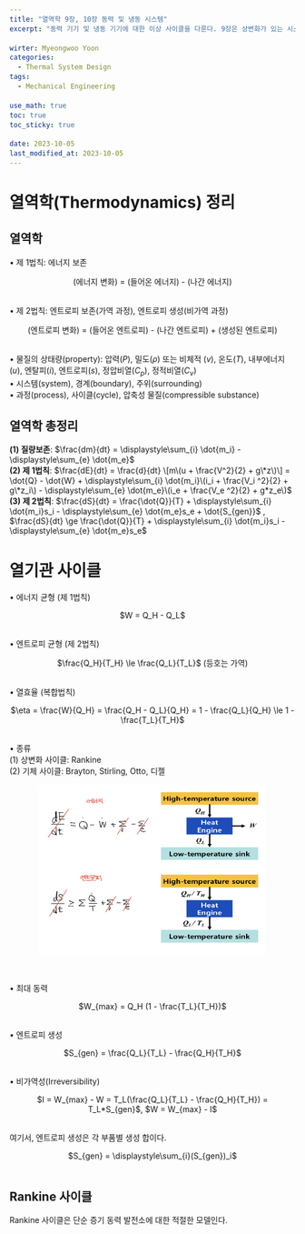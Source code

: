 ```yaml
---
title: "열역학 9장, 10장 동력 및 냉동 시스템"
excerpt: "동력 기기 및 냉동 기기에 대한 이상 사이클을 다룬다. 9장은 상변화가 있는 시스템, 즉 응축되는 작동 유체를 사용하는 시스템에 초점을 맞추고, 10장은 상변화가 없는 기체를 작동 유체로 사용하는 시스템을 다룬다. 이 두 장에서는 실제 기기에서의 과정이 이상적인 과정과 어떻게 다른가도 살펴보고 사이클의 성능을 향상시키기 위한 여러 방법을 제시한다."

wirter: Myeongwoo Yoon
categories:
  - Thermal System Design
tags:
  - Mechanical Engineering

use_math: true
toc: true
toc_sticky: true
 
date: 2023-10-05
last_modified_at: 2023-10-05
---
```


열역학(Thermodynamics) 정리
======

열역학
------
• 제 1법칙: 에너지 보존
<center>(에너지 변화) = (들어온 에너지) - (나간 에너지)</center><br/>

• 제 2법칙: 엔트로피 보존(가역 과정), 엔트로피 생성(비가역 과정)
<center>(엔트로피 변화) = (들어온 엔트로피) - (나간 엔트로피) + (생성된 엔트로피)</center><br/>

• 물질의 상태량(property): 압력(_P_), 밀도($\rho$) 또는 비체적 (_v_), 온도(_T_), 내부에너지(_u_), 엔탈피(_i_), 엔트로피(_s_), 정압비열(_$C_p$_), 정적비열(_$C_v$_)<br/>
• 시스템(system), 경계(boundary), 주위(surrounding)<br/>
• 과정(process), 사이클(cycle), 압축성 물질(compressible substance)<br/>

열역학 총정리
------
**(1) 질량보존**: $\frac{dm}{dt} = \displaystyle\sum_{i} \dot{m_i} - \displaystyle\sum_{e} \dot{m_e}$<br/>
**(2) 제 1법칙**: $\frac{dE}{dt} = \frac{d}{dt} \[m\(u + \frac{V^2}{2} + g\*z\)\] = \dot{Q} - \dot{W} + \displaystyle\sum_{i} \dot{m_i}\(i_i + \frac{V_i ^2}{2} + g\*z_i\) - \displaystyle\sum_{e} \dot{m_e}\(i_e + \frac{V_e ^2}{2} + g*z_e\)$<br/>
**(3) 제 2법칙**: $\frac{dS}{dt} = \frac{\dot{Q}}{T} + \displaystyle\sum_{i} \dot{m_i}s_i - \displaystyle\sum_{e} \dot{m_e}s_e + \dot{S_{gen}}$ , $\frac{dS}{dt} \ge \frac{\dot{Q}}{T} + \displaystyle\sum_{i} \dot{m_i}s_i - \displaystyle\sum_{e} \dot{m_e}s_e$<br/>

열기관 사이클
======
• 에너지 균형 (제 1법칙)
<center>$W = Q_H - Q_L$</center><br/>

• 엔트로피 균형 (제 2법칙)
<center>$\frac{Q_H}{T_H} \le \frac{Q_L}{T_L}$ (등호는 가역)</center><br/>

• 열효율 (복합법칙)
<center>$\eta = \frac{W}{Q_H} = \frac{Q_H - Q_L}{Q_H} = 1 - \frac{Q_L}{Q_H} \le 1 - \frac{T_L}{T_H}$</center><br/>

• 종류<br/>
(1) 상변화 사이클: Rankine<br/>
(2) 기체 사이클: Brayton, Stirling, Otto, 디젤<br/>
<p align="center"><img src="/assets/img/Thermal-System-Design/9장,10장-동력-및-냉동-시스템/Thermal_System_Design_9,10_1.jpg" width="400" height="300"></p><br/>

• 최대 동력
<center>$W_{max} = Q_H (1 - \frac{T_L}{T_H})$</center><br/>

• 엔트로피 생성
<center>$S_{gen} = \frac{Q_L}{T_L} - \frac{Q_H}{T_H}$</center><br/>

• 비가역성(Irreversibility)
<center>$I = W_{max} - W = T_L(\frac{Q_L}{T_L} - \frac{Q_H}{T_H}) = T_L*S_{gen}$, $W = W_{max} - I$</center><br/>

여기서, 엔트로피 생성은 각 부품별 생성 합이다.
<center>$S_{gen} = \displaystyle\sum_{i}(S_{gen})_i$</center><br/>

Rankine 사이클
------
Rankine 사이클은 단순 증기 동력 발전소에 대한 적절한 모델인다.

